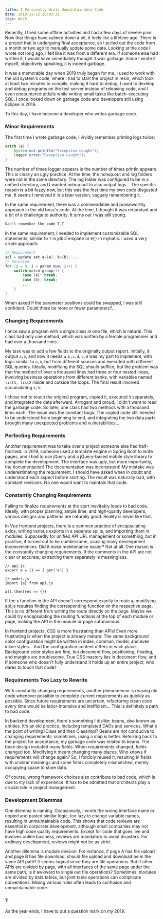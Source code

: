 ```yaml
---
title: I Personally Wrote Unmaintainable Code
date: 2019-12-15 20:03:32
tags: Work
---
```


Recently, I tried some offline activities and had a few days of severe pain. Now that things have calmed down a bit, it feels like a lifetime ago. There is a project that is undergoing final acceptance, so I pulled out the code from a month or two ago to manually update some data. Looking at the code I wrote not long ago, I felt like it was from a different era. If someone else had written it, I would have immediately thought it was garbage. Since I wrote it myself, objectively speaking, it is indeed garbage.

It was a memorable day when 2019 truly began for me. I used to work with the old system's code, where I had to start the project in resin, which took at least two minutes to compile, making it hard to debug. I used to develop and debug programs on the test server instead of releasing code, and I even encountered pitfalls while writing small tasks like batch-executing SQL. I once looked down on garbage code and developers still using Eclipse in 2019.

To this day, I have become a developer who writes garbage code.

### Minor Requirements

The first time I wrote garbage code, I vividly remember printing logs twice:

```java
catch (e) {
    System.out.println("Exception caught");
    logger.error("Exception caught");
}
```

The number of times logger appears is the number of times println appears. This is clearly an ugly practice. At the time, the nohup.out and log folders were not in the same directory. The log folder was configured to be in a unified directory, and I wanted nohup.out to also output logs... The specific reason is a bit fuzzy now, but this was the first time my own code disgusted me. It seems I removed it in a later version, vaguely remembering it.

In the same requirement, there was a commendable and praiseworthy approach in the old boss's code. At the time, I thought it was redundant and a bit of a challenge to authority. It turns out I was still young.

```java
Can't remember the code T_T
```

In the same requirement, I needed to implement customizable SQL statements, similar to `?` in jdbcTemplate or `#{}` in mybatis. I used a very crude approach:

```java
// Requirement
sql = update set a={a}, b={b}, ...
// Solution
for (i = 0; i < param.num; i++) {
    switch(match.group()) {
        case {a}: break;
        case {b}: break;
        ...
    }
}
```

When asked if the parameter positions could be swapped, I was still confident. Could there be more or fewer parameters?...

### Changing Requirements

I once saw a program with a single class in one file, which is natural. This class had only one method, which was written by a female programmer and had over a thousand lines.

My task was to add a few fields to the originally output report. Initially, it output `a,b`, and now it needs `a,b,c,d`. `c,d` was my part to implement, with logic similar to `a,b`, but from different sources and executed with different SQL queries. Ideally, modifying the SQL should suffice, but the problem was that the method of over a thousand lines had three or four nested loops, involving business operations from different banks, with variables named `list1, list2` inside and outside the loops. The final result involved accumulating `a,b`.

I chose not to touch the original program, copied it, executed it separately, and integrated the data afterward. Arrogant and proud, I didn't want to read the garbage code. So later, one class had two methods with a thousand lines each. The issue was the constant bugs. The copied code still needed to be understood from beginning to end, and integrating the two data parts brought many unexpected problems and vulnerabilities...

### Perfecting Requirements

Another requirement was to take over a project someone else had half-finished. In 2019, someone used a template engine in Spring Boot to write pages, and I had to use jQuery and a jQuery-based mobile style library to complete the development. The interface was ugly, but more importantly, the documentation! The documentation was inconsistent! My mistake was underestimating the requirement. I should have asked when in doubt and understood each aspect before starting. The result was naturally bad, with constant revisions. No one would want to maintain that code.

### Constantly Changing Requirements

Failing to finalize requirements at the start inevitably leads to bad code. Ideally, with proper planning, ample time, and high-quality developers, various designs and patterns are naturally good. Reality is never like that.

In Vue frontend projects, there is a common practice of encapsulating axios, writing various exports in a separate api.js, and importing them in modules. Supposedly for unified API URL management or something, but in practice, it turned out to be cumbersome, causing many development inconveniences. Did it make maintenance easier? Not at all. One reason is the constantly changing requirements. If the comments in the API are not clear or accurate, extracting them separately is meaningless.

```
// api.js
export a = () => { get('a') }

// model.js
import {a} from api.js

a().then(res => {})
```

If the `a` function in the API doesn't correspond exactly to route `a`, modifying api.js requires finding the corresponding function on the respective page. This is no different from writing the route directly on the page. Maybe we could try encapsulating the routing functions at the top of each module or page, making the API in the module or page autonomous.

In frontend projects, CSS is more frustrating than APIs! Even more frustrating is when the project is already mature! The same background color configuration might be written in index, common, model, and even inline styles... And the configuration content differs in each place. Background color styles are fine, but document flow, positioning, floating, and margins are troublesome. True CSS mastery lies in document flow, and if someone who doesn't fully understand it holds up an entire project, who dares to touch that code?

### Requirements Too Lazy to Rewrite

With constantly changing requirements, another phenomenon is reusing old code whenever possible to complete current requirements as quickly as possible. Since future requirements are uncertain, refactoring clean code every time would be labor-intensive and inefficient... This is definitely a path to bad code.

In backend development, there's something I dislike: beans, also known as entities. It's an old practice, including templated DAOs and services. What's the point of writing IClass and then ClassImpl? Beans are not conducive to changing requirements; sometimes, using a map is better. Referring back to the project for acceptance, my garbage code was related to beans. The bean design included many fields. When requirements changed, fields changed too. Modifying it meant changing many places. Who knows if requirements will change again? So, I forcibly reused it, resulting in fields with unclear meanings and some fields completely mismatched, merely occupying space to store data.

Of course, wrong framework choices also contribute to bad code, which is due to my lack of experience. It has to be admitted that architects play a crucial role in project management.

### Development Dilemmas

One dilemma is naming. Occasionally, I wrote the wrong interface name or copied and pasted similar logic, too lazy to change variable names, resulting in unmaintainable code. This shows that code reviews are essential in corporate development, although small companies may not have high code quality requirements. Except for code that goes live and involves online business, reviews are mandatory to avoid disasters. For ordinary development, reviews might not be as strict.

Another dilemma is module division. For instance, if page A has file upload and page B has file download, should file upload and download be in the same API path? It seems logical since they are file operations. But if other APIs are divided by page, with all interfaces of the same page under the same path, is it awkward to single out file operations? Sometimes, modules are divided by data tables, but joint table operations can complicate conventions. Mixing various rules often leads to confusion and unmaintainable code.

### ?

As the year ends, I have to put a question mark on my 2019.

